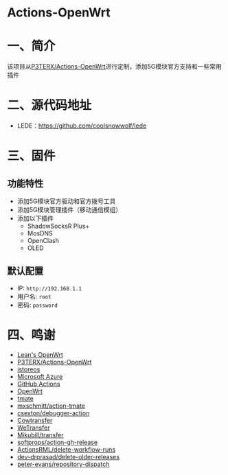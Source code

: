 # Actions-OpenWrt
# 一、简介

该项目从[P3TERX/Actions-OpenWrt](https://github.com/P3TERX/Actions-OpenWrt)进行定制，添加5G模块官方支持和一些常用插件

# 二、源代码地址

- LEDE：https://github.com/coolsnowwolf/lede

# 三、固件

## 功能特性

- 添加5G模块官方驱动和官方拨号工具
- 添加5G模块管理插件（移动通信模组）
- 添加以下插件
  - ShadowSocksR Plus+
  - MosDNS
  - OpenClash
  - OLED

## 默认配置

- IP: `http://192.168.1.1`
- 用户名: `root`
- 密码: `password`


# 四、鸣谢

- [Lean&#39;s OpenWrt](https://github.com/coolsnowwolf/lede)
- [P3TERX/Actions-OpenWrt](https://github.com/P3TERX/Actions-OpenWrt)
- [istoreos](https://github.com/istoreos/istoreos)
- [Microsoft Azure](https://azure.microsoft.com)
- [GitHub Actions](https://github.com/features/actions)
- [OpenWrt](https://github.com/openwrt/openwrt)
- [tmate](https://github.com/tmate-io/tmate)
- [mxschmitt/action-tmate](https://github.com/mxschmitt/action-tmate)
- [csexton/debugger-action](https://github.com/csexton/debugger-action)
- [Cowtransfer](https://cowtransfer.com)
- [WeTransfer](https://wetransfer.com/)
- [Mikubill/transfer](https://github.com/Mikubill/transfer)
- [softprops/action-gh-release](https://github.com/softprops/action-gh-release)
- [ActionsRML/delete-workflow-runs](https://github.com/ActionsRML/delete-workflow-runs)
- [dev-drprasad/delete-older-releases](https://github.com/dev-drprasad/delete-older-releases)
- [peter-evans/repository-dispatch](https://github.com/peter-evans/repository-dispatch)
